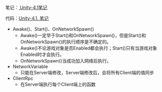 笔记：[ Unity-4.1笔记](https://www.acwing.com/solution/content/171374/)

代码：[Unity-4.1. 笔记](https://www.acwing.com/activity/content/code/content/5582304/)

- Awake()、Start()、OnNetworkSpawn()
	- Awake()一定早于Start()和OnNetworkSpawn()，但是Start()和OnNetworkSpawn()的执行顺序是不确定的。
	- Awake()不论游戏对象是否Enabled都会执行；Start()只有当游戏对象Enabled时才会执行。
	- OnNetworkSpawn()当成功加入网络后执行。
- NetworkVariable
	- 只能在Server端修改，Server端修改后，会将所有Client端的值同步
- ClientRpc
	- 在Server端执行每个Client端上的函数